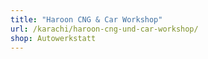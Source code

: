 ```yaml
---
title: "Haroon CNG & Car Workshop"
url: /karachi/haroon-cng-und-car-workshop/
shop: Autowerkstatt
---
```

